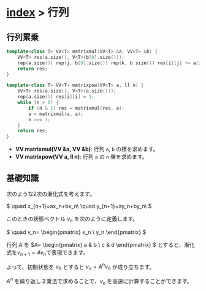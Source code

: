 # [index](index) > 行列

## 行列累乗

```cpp
template<class T> VV<T> matrixmul(VV<T> &a, VV<T> &b) {
    VV<T> res(a.size(), V<T>(b[0].size()));
    rep(a.size()) rep(j, b[0].size()) rep(k, b.size()) res[i][j] += a[i][k] * b[k][j];
    return res;
}

template<class T> VV<T> matrixpow(VV<T> a, ll n) {
    VV<T> res(a.size(), V<T>(a.size()));
    rep(a.size()) res[i][i] = 1;
    while (n > 0) {
        if (n & 1) res = matrixmul(res, a);
        a = matrixmul(a, a);
        n >>= 1;
    }
    return res;
}
```

- **VV<T> matrixmul(VV<T> &a, VV<T> &b)**: 行列 `a`, `b` の積を求めます。
- **VV<T> matrixpow(VV<T> a, ll n)**: 行列 `a` の `n` 乗を求めます。

## 基礎知識

次のような2次の漸化式を考えます。

$
\quad x_{n+1}=ax_n+bx_n\\
\quad y_{n+1}=ay_n+by_n\\
$

このときの状態ベクトル $v_n$ を次のように定義します。

$
\quad v_n=
\begin{pmatrix}
x_n \\
y_n
\end{pmatrix}
$

行列 $A$ を $A=
\begin{pmatrix}
a & b \\
c & d
\end{pmatrix}
$ とすると、漸化式を$v_{n+1}=Av_n$で表現できます。

よって、初期状態を $v_0$ とすると $v_n=A^nv_0$ が成り立ちます。

$A^n$ を繰り返し２乗法で求めることで、$v_n$ を高速に計算することができます。